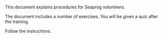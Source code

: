 This document explains procedures for Seaprog volunteers.

The document includes a number of exercises. You will be given a quiz after the training.

Follow the instructions. 
